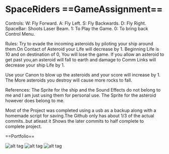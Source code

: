 # SpaceRiders ==GameAssignment==

Controls:
W: Fly Forward.
A: Fly Left.
S: Fly Backwards.
D: Fly Right.
SpaceBar: Shoots Laser Beam.
1: To Play the Game.
0: To bring back Control Menu.

Rules:
Try to evade the incoming asteroids by piloting your ship around them.On Contact of Asteroid your Life will decrease by 1.
Beginning Life is 10 and on destination of 0, You will lose the game.
If you allow an asteroid to get past you,an asteroid will fall to earth and damage to Comm Links will decrease your ship Life by 1.

Use your Canon to blow up the asteroids and your score will increase by 1.
The More asteroids you destroy will cause more rocks to fall.


References:
The Sprite for the ship and the Sound Effects do not belong to me and I am just using them for personal use.
The Sprite for the asteroid however does belong to me.

Most of the Project was completed using a usb as a backup along with a homemade script for saving.The Github only has about 1/3 of the actual commits..but atleast it
Shows the later commits to half complete to complete project.

==Portfolio==

![alt tag](https://cloud.githubusercontent.com/assets/15350162/12922173/3f87fa12-cf48-11e5-9fe9-28f16965d949.PNG)
![alt tag](https://cloud.githubusercontent.com/assets/15350162/12922178/4257ab7a-cf48-11e5-88a8-1df4548d2092.PNG)
![alt tag](https://cloud.githubusercontent.com/assets/15350162/12922180/440e1224-cf48-11e5-8f28-b49c460cd853.PNG)